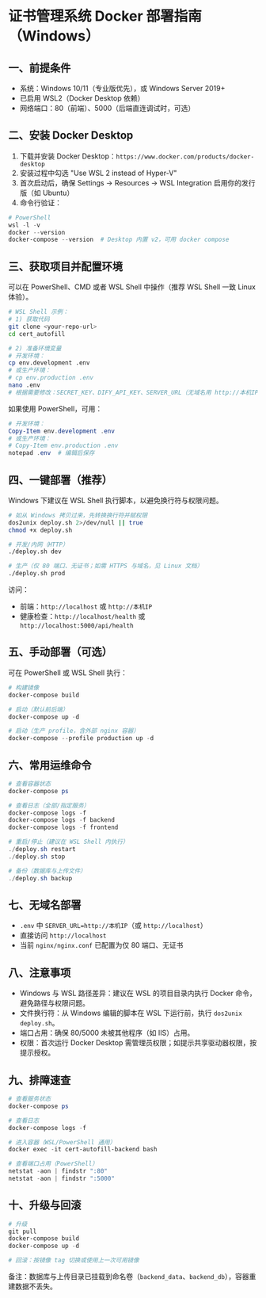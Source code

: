 # 证书管理系统 Docker 部署指南（Windows）

## 一、前提条件
- 系统：Windows 10/11（专业版优先），或 Windows Server 2019+
- 已启用 WSL2（Docker Desktop 依赖）
- 网络端口：80（前端）、5000（后端直连调试时，可选）

## 二、安装 Docker Desktop
1. 下载并安装 Docker Desktop：`https://www.docker.com/products/docker-desktop`
2. 安装过程中勾选 "Use WSL 2 instead of Hyper-V"
3. 首次启动后，确保 Settings -> Resources -> WSL Integration 启用你的发行版（如 Ubuntu）
4. 命令行验证：
```powershell
# PowerShell
wsl -l -v
docker --version
docker-compose --version  # Desktop 内置 v2，可用 docker compose
```

## 三、获取项目并配置环境
可以在 PowerShell、CMD 或者 WSL Shell 中操作（推荐 WSL Shell 一致 Linux 体验）。

```bash
# WSL Shell 示例：
# 1) 获取代码
git clone <your-repo-url>
cd cert_autofill

# 2) 准备环境变量
# 开发环境：
cp env.development .env
# 或生产环境：
# cp env.production .env
nano .env
# 根据需要修改：SECRET_KEY、DIFY_API_KEY、SERVER_URL（无域名用 http://本机IP 或 http://WSL分配的IP）
```

如果使用 PowerShell，可用：
```powershell
# 开发环境：
Copy-Item env.development .env
# 或生产环境：
# Copy-Item env.production .env
notepad .env  # 编辑后保存
```

## 四、一键部署（推荐）
Windows 下建议在 WSL Shell 执行脚本，以避免换行符与权限问题。
```bash
# 如从 Windows 拷贝过来，先转换换行符并赋权限
dos2unix deploy.sh 2>/dev/null || true
chmod +x deploy.sh

# 开发/内网（HTTP）
./deploy.sh dev

# 生产（仅 80 端口、无证书；如需 HTTPS 与域名，见 Linux 文档）
./deploy.sh prod
```

访问：
- 前端：`http://localhost` 或 `http://本机IP`
- 健康检查：`http://localhost/health` 或 `http://localhost:5000/api/health`

## 五、手动部署（可选）
可在 PowerShell 或 WSL Shell 执行：
```powershell
# 构建镜像
docker-compose build

# 启动（默认前后端）
docker-compose up -d

# 启动（生产 profile，含外部 nginx 容器）
docker-compose --profile production up -d
```

## 六、常用运维命令
```powershell
# 查看容器状态
docker-compose ps

# 查看日志（全部/指定服务）
docker-compose logs -f
docker-compose logs -f backend
docker-compose logs -f frontend

# 重启/停止（建议在 WSL Shell 内执行）
./deploy.sh restart
./deploy.sh stop

# 备份（数据库与上传文件）
./deploy.sh backup
```

## 七、无域名部署
- `.env` 中 `SERVER_URL=http://本机IP`（或 `http://localhost`）
- 直接访问 `http://localhost`
- 当前 `nginx/nginx.conf` 已配置为仅 80 端口、无证书

## 八、注意事项
- Windows 与 WSL 路径差异：建议在 WSL 的项目目录内执行 Docker 命令，避免路径与权限问题。
- 文件换行符：从 Windows 编辑的脚本在 WSL 下运行前，执行 `dos2unix deploy.sh`。
- 端口占用：确保 80/5000 未被其他程序（如 IIS）占用。
- 权限：首次运行 Docker Desktop 需管理员权限；如提示共享驱动器权限，按提示授权。

## 九、排障速查
```powershell
# 查看服务状态
docker-compose ps

# 查看日志
docker-compose logs -f

# 进入容器（WSL/PowerShell 通用）
docker exec -it cert-autofill-backend bash

# 查看端口占用（PowerShell）
netstat -aon | findstr ":80"
netstat -aon | findstr ":5000"
```

## 十、升级与回滚
```powershell
# 升级
git pull
docker-compose build
docker-compose up -d

# 回滚：按镜像 tag 切换或使用上一次可用镜像
```

备注：数据库与上传目录已挂载到命名卷（`backend_data`、`backend_db`），容器重建数据不丢失。
